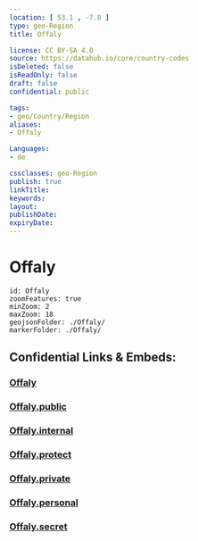 ```yaml
---
location: [ 53.1 , -7.8 ] 
type: geo-Region
title: Offaly

license: CC BY-SA 4.0
source: https://datahub.io/core/country-codes
isDeleted: false
isReadOnly: false
draft: false
confidential: public

tags:
- geo/Country/Region
aliases:
- Offaly

Languages:
- de

cssclasses: geo-Region
publish: true
linkTitle: 
keywords: 
layout: 
publishDate: 
expiryDate: 
---
```


# Offaly

```leaflet
id: Offaly
zoomFeatures: true 
minZoom: 2 
maxZoom: 18
geojsonFolder: ./Offaly/
markerFolder: ./Offaly/
```


## Confidential Links & Embeds: 

### [Offaly](/_Standards/Earth/Continent/Europe/Europe~North/Ireland/Ireland,Provinces/Leinster/Offaly.md) 

### [Offaly.public](/_public/Earth/Continent/Europe/Europe~North/Ireland/Ireland,Provinces/Leinster/Offaly.public.md) 

### [Offaly.internal](/_internal/Earth/Continent/Europe/Europe~North/Ireland/Ireland,Provinces/Leinster/Offaly.internal.md) 

### [Offaly.protect](/_protect/Earth/Continent/Europe/Europe~North/Ireland/Ireland,Provinces/Leinster/Offaly.protect.md) 

### [Offaly.private](/_private/Earth/Continent/Europe/Europe~North/Ireland/Ireland,Provinces/Leinster/Offaly.private.md) 

### [Offaly.personal](/_personal/Earth/Continent/Europe/Europe~North/Ireland/Ireland,Provinces/Leinster/Offaly.personal.md) 

### [Offaly.secret](/_secret/Earth/Continent/Europe/Europe~North/Ireland/Ireland,Provinces/Leinster/Offaly.secret.md)

